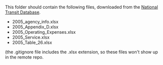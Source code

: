 This folder should contain the following files, downloaded from the [National Transit Database](https://www.transit.dot.gov/ntd/ntd-data).

* 2005_agency_info.xlsx
* 2005_Appendix_D.xlsx
* 2005_Operating_Expenses.xlsx
* 2005_Service.xlsx
* 2005_Table_26.xlsx

(the .gitignore file includes the .xlsx extension, so these files won't show up in the remote repo. 
